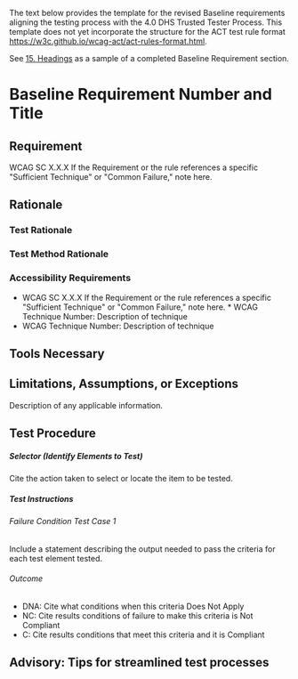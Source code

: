 The text below provides the template for the revised Baseline requirements aligning the testing process with the 4.0 DHS Trusted Tester Process.  This template does not yet incorporate the structure for the ACT test rule format <https://w3c.github.io/wcag-act/act-rules-format.html>.

See [15. Headings](docs/15Headings.md) as a sample of a completed Baseline Requirement section.

# Baseline Requirement Number and Title
## Requirement
WCAG SC X.X.X 
If the Requirement or the rule references a specific "Sufficient Technique" or "Common Failure," note here.

## Rationale

### Test Rationale

### Test Method Rationale

### Accessibility Requirements
*	WCAG SC X.X.X
If the Requirement or the rule references a specific "Sufficient Technique" or "Common Failure," note here.
* WCAG Technique Number: Description of technique
* WCAG Technique Number: Description of technique

## Tools Necessary

## Limitations, Assumptions, or Exceptions
Description of any applicable information.

## Test Procedure
##### Selector (Identify Elements to Test)
Cite the action taken to select or locate the item to be tested.

##### Test Instructions

###### Failure Condition Test Case 1 
Include a statement describing the output needed to pass the criteria for each test element tested.

###### Outcome
* DNA: Cite what conditions when this criteria Does Not Apply 
* NC: Cite results conditions of failure to make this criteria is Not Compliant
* C: Cite results conditions that meet this criteria and it is Compliant 

## Advisory: Tips for streamlined test processes
